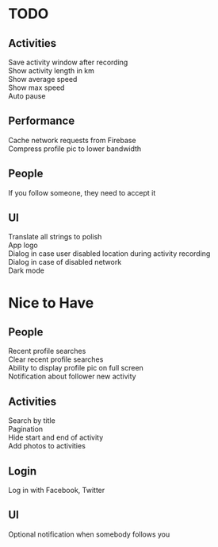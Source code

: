 # TODO

## Activities

Save activity window after recording  
Show activity length in km  
Show average speed  
Show max speed  
Auto pause

## Performance

Cache network requests from Firebase   
Compress profile pic to lower bandwidth

## People

If you follow someone, they need to accept it

## UI

Translate all strings to polish  
App logo  
Dialog in case user disabled location during activity recording  
Dialog in case of disabled network  
Dark mode

# Nice to Have

## People

Recent profile searches  
Clear recent profile searches  
Ability to display profile pic on full screen  
Notification about follower new activity

## Activities

Search by title  
Pagination  
Hide start and end of activity  
Add photos to activities

## Login

Log in with Facebook, Twitter

## UI

Optional notification when somebody follows you

